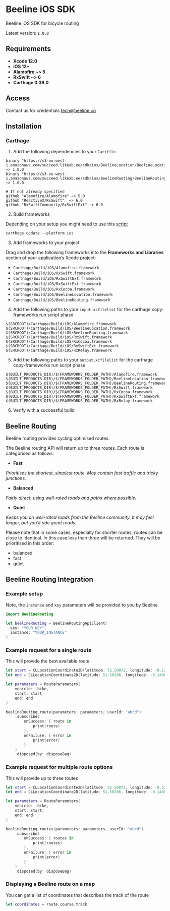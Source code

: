 # Beeline iOS SDK

Beeline iOS SDK for bicycle routing

Latest version: `1.0.0`

## Requirements

- **Xcode 12.0**
- **iOS 12+**
- **Alamofire ~> 5**
- **RxSwift ~> 6**
- **Carthage 0.38.0**

## Access

Contact us for credentials tech@beeline.co

## Installation

### Carthage

1. Add the following dependencies to your `Cartfile`.
```
binary "https://s3-eu-west-1.amazonaws.com/succeed.likeab.ee/sdk/ios/BeelineLocation/BeelineLocation.json" ~> 1.0.0
binary "https://s3-eu-west-1.amazonaws.com/succeed.likeab.ee/sdk/ios/BeelineRouting/BeelineRouting.json" ~> 1.0.0

# If not already specified
github "Alamofire/Alamofire" ~> 5.0
github "ReactiveX/RxSwift"  ~> 6.0
github "RxSwiftCommunity/RxSwiftExt" ~> 6.0
```

2. Build frameworks

Depending on your setup you might need to use this [script](https://github.com/Carthage/Carthage/issues/3019#issuecomment-665136323)
```
carthage update --platform ios
```

3. Add frameworks to your project

 Drag and drop the following frameworks into the **Frameworks and Libraries** section of your application’s Xcode project:
 - `Carthage/Build/iOS/Alamofire.framework`
 - `Carthage/Build/iOS/RxSwift.framework`
 - `Carthage/Build/iOS/RxSwiftExt.framework`
 - `Carthage/Build/iOS/RxSwiftExt.framework`
 - `Carthage/Build/iOS/RxCocoa.framework`
 - `Carthage/Build/iOS/BeelineLocation.framework`
 - `Carthage/Build/iOS/BeelineRouting.framework`

4. Add the following paths to your `input.xcfilelist` for the carthage copy-frameworks run script phase
```
$(SRCROOT)/Carthage/Build/iOS/Alamofire.framework
$(SRCROOT)/Carthage/Build/iOS/BeelineLocation.framework
$(SRCROOT)/Carthage/Build/iOS/BeelineRouting.framework
$(SRCROOT)/Carthage/Build/iOS/RxSwift.framework
$(SRCROOT)/Carthage/Build/iOS/RxCocoa.framework
$(SRCROOT)/Carthage/Build/iOS/RxSwiftExt.framework
$(SRCROOT)/Carthage/Build/iOS/RxRelay.framework
```

5. Add the following paths to your `output.xcfilelist` for the carthage copy-frameworks run script phase
```
$(BUILT_PRODUCTS_DIR)/$(FRAMEWORKS_FOLDER_PATH)/Alamofire.framework
$(BUILT_PRODUCTS_DIR)/$(FRAMEWORKS_FOLDER_PATH)/BeelineLocation.framework
$(BUILT_PRODUCTS_DIR)/$(FRAMEWORKS_FOLDER_PATH)/BeelineRouting.framework
$(BUILT_PRODUCTS_DIR)/$(FRAMEWORKS_FOLDER_PATH)/RxSwift.framework
$(BUILT_PRODUCTS_DIR)/$(FRAMEWORKS_FOLDER_PATH)/RxCocoa.framework
$(BUILT_PRODUCTS_DIR)/$(FRAMEWORKS_FOLDER_PATH)/RxSwiftExt.framework
$(BUILT_PRODUCTS_DIR)/$(FRAMEWORKS_FOLDER_PATH)/RxRelay.framework
```

6. Verify with a successful build

## Beeline Routing

Beeline routing provides cycling optimised routes.

The Beeline routing API will return up to three routes. Each route is categorised as follows:
- **Fast**

 *Prioritises the shortest, simplest route. May contain fast traffic and tricky junctions.*
- **Balanced**

 *Fairly direct, using well-rated roads and paths where possible.*
- **Quiet**

 *Keeps you on well-rated roads from the Beeline community. It may feel longer, but you'll ride great roads.*

Please note that in some cases, especially for shorter routes, routes can be close to identical. In this case less than three will be returned. They will be prioritised in this order:
- balanced
- fast
- quiet

## Beeline Routing Integration

### Example setup

Note, the `instance` and `key` parameters will be provided to you by Beeline.

```swift
import BeelineRouting

let beelineRouting = BeelineRoutingApiClient(
  key: "YOUR_KEY",
  instance: "YOUR_INSTANCE"
)
```

### Example request for a single route

This will provide the best available route

```swift
let start = CLLocationCoordinate2D(latitude: 51.50072, longitude: -0.12462)
let end = CLLocationCoordinate2D(latitude: 51.50206, longitude: -0.14009)

let parameters = RouteParameters(
    vehicle: .bike,
    start: start,
    end: end
)

beelineRouting.route(parameters: parameters, userId: "abcd")
    .subscribe(
        onSuccess: { route in
            print(route)
        },
        onFailure: { error in
            print(error)
        }
    )
    .disposed(by: disposeBag)
```

### Example request for multiple route options

This will provide up to three routes

```swift
let start = CLLocationCoordinate2D(latitude: 51.50072, longitude: -0.12462)
let end = CLLocationCoordinate2D(latitude: 51.50206, longitude: -0.14009)

let parameters = RouteParameters(
    vehicle: .bike,
    start: start,
    end: end
)

beelineRouting.routes(parameters: parameters, userId: "abcd")
    .subscribe(
        onSuccess: { routes in
            print(routes)
        },
        onFailure: { error in
            print(error)
        }
    )
    .disposed(by: disposeBag)
```

### Displaying a Beeline route on a map

You can get a list of coordinates that describes the track of the route
```swift
let coordinates = route.course.track
```
